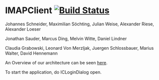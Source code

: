  # IMAPClient [![Build Status](https://travis-ci.org/hpi-swa-teaching/IMAPClient.svg?branch=develop)](https://travis-ci.org/hpi-swa-teaching/IMAPClient)

Johannes Schneider, Maximilian Söchting, Julian Weise, Alexander Riese, Alexander Loeser

Jonathan Sauder, Marcus Ding, Melvin Witte, Daniel Lindner

Claudia Grabowski, Leonard Von Merzljak, Juergen Schlossbauer, Marius Walter, David Hennemann

An Overview of our architecture can be seen [here](https://drive.google.com/file/d/0B7DmQDOI4mJbdm0tTF9hMnVHV0U/view?usp=sharing). 

To start the application, do ICLoginDialog open. 
